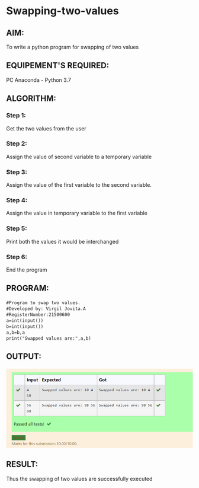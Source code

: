 # Swapping-two-values
## AIM:
To write a python program for swapping of two values
## EQUIPEMENT'S REQUIRED: 
PC
Anaconda - Python 3.7
## ALGORITHM: 
### Step 1:
Get the two values from the user
### Step 2: 
Assign the value of second variable to a temporary variable 
### Step 3: 
Assign the value of the first variable to the second variable.
### Step 4:  
Assign the value in temporary variable to the first variable
### Step 5: 
Print both the values it would be interchanged
### Step 6: 
End the program
## PROGRAM:
```
#Program to swap two values.
#Developed by: Virgil Jovita.A
#RegisterNumber:21500600
a=int(input())
b=int(input())
a,b=b,a
print("Swapped values are:",a,b)
```

## OUTPUT:
![Output](./Output.png)

## RESULT:
Thus the swapping of two values are successfully executed



